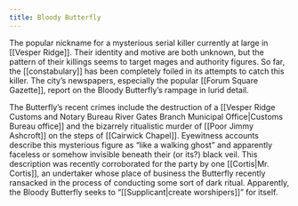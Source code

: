```yaml
---
title: Bloody Butterfly
---
```


The popular nickname for a mysterious serial killer currently at large in [[Vesper Ridge]]. Their identity and motive are both unknown, but the pattern of their killings seems to target mages and authority figures. So far, the [[constabulary]] has been completely foiled in its attempts to catch this killer. The city’s newspapers, especially the popular [[Forum Square Gazette]], report on the Bloody Butterfly’s rampage in lurid detail.

The Butterfly’s recent crimes include the destruction of a [[Vesper Ridge Customs and Notary Bureau River Gates Branch Municipal Office|Customs Bureau office]] and the bizarrely ritualistic murder of [[Poor Jimmy Ashcroft]] on the steps of [[Cairwick Chapel]]. Eyewitness accounts describe this mysterious figure as “like a walking ghost” and apparently faceless or somehow invisible beneath their (or its?) black veil. This description was recently corroborated for the party by one [[Cortis|Mr. Cortis]], an undertaker whose place of business the Butterfly recently ransacked in the process of conducting some sort of dark ritual. Apparently, the Bloody Butterfly seeks to “[[Supplicant|create worshipers]]” for itself.